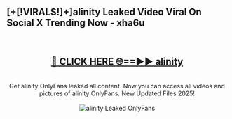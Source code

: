<h2>[+[!VIRALS!]+]alinity Leaked Video Viral On Social X Trending Now - xha6u</h2>
<br>
<div align="center">
<h2><a href="https://libra.edu.pl?alinity" rel="nofollow">🔴 CLICK HERE 🌐==►► alinity</a></h2>
<br>
Get alinity OnlyFans leaked all content. Now you can access all videos and pictures of alinity OnlyFans. New Updated Files 2025!
<br>
<br>
<a href="https://libra.edu.pl?alinity" rel="nofollow" data-target="animated-image.originalLink"><img src="https://i.ibb.co.com/WyWwxjT/player-gif2.gif" alt="alinity Leaked OnlyFans" style="max-width: 100%; display: inline-block;" data-target="animated-image.originalImage"></a>
</div>
<br>